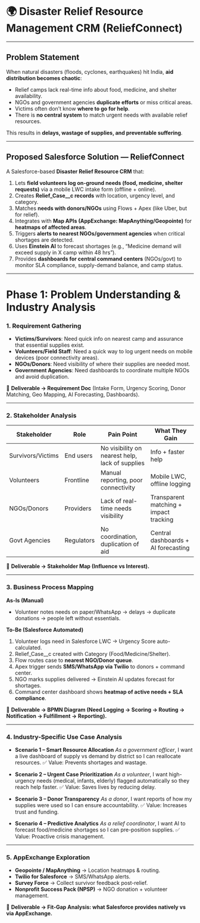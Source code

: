 # 🌍 **Disaster Relief Resource Management CRM (ReliefConnect)**

---

## **Problem Statement**

When natural disasters (floods, cyclones, earthquakes) hit India, **aid distribution becomes chaotic**:

* Relief camps lack real-time info about food, medicine, and shelter availability.
* NGOs and government agencies **duplicate efforts** or miss critical areas.
* Victims often don’t know **where to go for help**.
* There is **no central system** to match urgent needs with available relief resources.

This results in **delays, wastage of supplies, and preventable suffering**.

---

## **Proposed Salesforce Solution — ReliefConnect**

A Salesforce-based **Disaster Relief Resource CRM** that:

1. Lets **field volunteers log on-ground needs (food, medicine, shelter requests)** via a mobile LWC intake form (offline + online).
2. Creates **Relief\_Case\_\_c records** with location, urgency level, and category.
3. Matches **needs with donors/NGOs** using Flows + Apex (like Uber, but for relief).
4. Integrates with **Map APIs (AppExchange: MapAnything/Geopointe)** for **heatmaps of affected areas**.
5. Triggers **alerts to nearest NGOs/government agencies** when critical shortages are detected.
6. Uses **Einstein AI** to forecast shortages (e.g., “Medicine demand will exceed supply in X camp within 48 hrs”).
7. Provides **dashboards for central command centers** (NGOs/govt) to monitor SLA compliance, supply-demand balance, and camp status.

---

# **Phase 1: Problem Understanding & Industry Analysis**

### **1. Requirement Gathering**

* **Victims/Survivors**: Need quick info on nearest camp and assurance that essential supplies exist.
* **Volunteers/Field Staff**: Need a quick way to log urgent needs on mobile devices (poor connectivity areas).
* **NGOs/Donors**: Need visibility of where their supplies are needed most.
* **Government Agencies**: Need dashboards to coordinate multiple NGOs and avoid duplication.

📌 **Deliverable → Requirement Doc** (Intake Form, Urgency Scoring, Donor Matching, Geo Mapping, AI Forecasting, Dashboards).

---

### **2. Stakeholder Analysis**

| Stakeholder       | Role       | Pain Point                                      | What They Gain                         |
| ----------------- | ---------- | ----------------------------------------------- | -------------------------------------- |
| Survivors/Victims | End users  | No visibility on nearest help, lack of supplies | Info + faster help                     |
| Volunteers        | Frontline  | Manual reporting, poor connectivity             | Mobile LWC, offline logging            |
| NGOs/Donors       | Providers  | Lack of real-time needs visibility              | Transparent matching + impact tracking |
| Govt Agencies     | Regulators | No coordination, duplication of aid             | Central dashboards + AI forecasting    |

📌 **Deliverable → Stakeholder Map (Influence vs Interest).**

---

### **3. Business Process Mapping**

**As-Is (Manual)**

* Volunteer notes needs on paper/WhatsApp → delays → duplicate donations → people left without essentials.

**To-Be (Salesforce Automated)**

1. Volunteer logs need in Salesforce LWC → Urgency Score auto-calculated.
2. Relief\_Case\_\_c created with Category (Food/Medicine/Shelter).
3. Flow routes case to **nearest NGO/Donor queue**.
4. Apex trigger sends **SMS/WhatsApp via Twilio** to donors + command center.
5. NGO marks supplies delivered → Einstein AI updates forecast for shortages.
6. Command center dashboard shows **heatmap of active needs + SLA compliance**.

📌 **Deliverable → BPMN Diagram (Need Logging → Scoring → Routing → Notification → Fulfillment → Reporting).**

---

### **4. Industry-Specific Use Case Analysis**

* **Scenario 1 – Smart Resource Allocation**
  *As a government officer*, I want a live dashboard of supply vs demand by district so I can reallocate resources.
  ✅ Value: Prevents shortages and wastage.

* **Scenario 2 – Urgent Case Prioritization**
  *As a volunteer*, I want high-urgency needs (medical, infants, elderly) flagged automatically so they reach help faster.
  ✅ Value: Saves lives by reducing delay.

* **Scenario 3 – Donor Transparency**
  *As a donor*, I want reports of how my supplies were used so I can ensure accountability.
  ✅ Value: Increases trust and funding.

* **Scenario 4 – Predictive Analytics**
  *As a relief coordinator*, I want AI to forecast food/medicine shortages so I can pre-position supplies.
  ✅ Value: Proactive crisis management.

---

### **5. AppExchange Exploration**

* **Geopointe / MapAnything** → Location heatmaps & routing.
* **Twilio for Salesforce** → SMS/WhatsApp alerts.
* **Survey Force** → Collect survivor feedback post-relief.
* **Nonprofit Success Pack (NPSP)** → NGO donation + volunteer management.

📌 **Deliverable → Fit-Gap Analysis: what Salesforce provides natively vs via AppExchange.**


